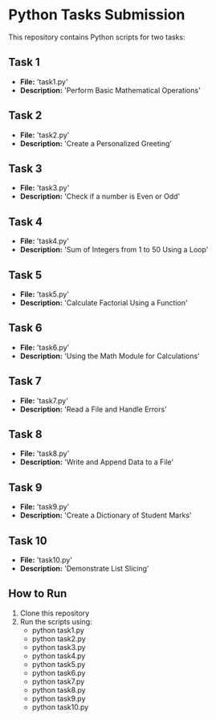 # Python Tasks Submission
This repository contains Python scripts for two tasks:

## Task 1
- **File:** 'task1.py'
- **Description:** 'Perform Basic Mathematical Operations'

## Task 2
- **File:** 'task2.py'
- **Description:** 'Create a Personalized Greeting'

## Task 3
- **File:** 'task3.py'
- **Description:** 'Check if a number is Even or Odd'

## Task 4
- **File:** 'task4.py'
- **Description:** 'Sum of Integers from 1 to 50 Using a Loop'
## Task 5
- **File:** 'task5.py'
- **Description:** 'Calculate Factorial Using a Function'
## Task 6
- **File:** 'task6.py'
- **Description:** 'Using the Math Module for Calculations'
## Task 7
- **File:** 'task7.py'
- **Description:** 'Read a File and Handle Errors'
## Task 8
- **File:** 'task8.py'
- **Description:** 'Write and Append Data to a File'
## Task 9
- **File:** 'task9.py'
- **Description:** 'Create a Dictionary of Student Marks'
## Task 10
- **File:** 'task10.py'
- **Description:** 'Demonstrate List Slicing'

## How to Run
1. Clone this repository
2. Run the scripts using:
    - python task1.py
    - python task2.py
    - python task3.py
    - python task4.py
    - python task5.py
    - python task6.py
    - python task7.py
    - python task8.py
    - python task9.py
    - python task10.py
    

    
